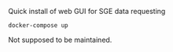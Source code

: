 Quick install of web GUI for SGE data requesting

    docker-compose up 
    
Not supposed to be maintained. 

